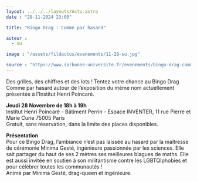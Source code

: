 ```yaml
---
layout: ../../../layouts/Actu.astro
date : "28-11-2024 23:00"

title: "Bingo Drag : Comme par hasard"

auteur :
  - su

image : "/assets/fildactus/evenements/11-28-su.jpg"

source : "https://www.sorbonne-universite.fr/evenements/bingo-drag-comme-par-hasard"
---
```


Des grilles, des chiffres et des lots ! Tentez votre chance au Bingo Drag Comme par hasard autour de l’exposition du même nom actuellement présentée à l'Institut Henri Poincaré.

__Jeudi 28 Novembre de 18h à 19h__  
Institut Henri Poincaré - Bâtiment Perrin - Espace INVENTER, 11 rue Pierre et Marie Curie 75005 Paris  
Gratuit, sans réservation, dans la limite des places disponibles.

__Présentation__  
Pour ce Bingo Drag, l’ambiance n’est pas laissée au hasard par la maîtresse de cérémonie Minima Gesté, ingénieure passionnée par les sciences. Elle sait partager du haut de ses 2 mètres ses meilleures blagues de maths. Elle est aussi invitée en soutien à son militantisme contre les LGBTQIphobies et pour célébrer toutes les communautés !  
Animé par Minima Gesté, drag-queen et ingénieure.

